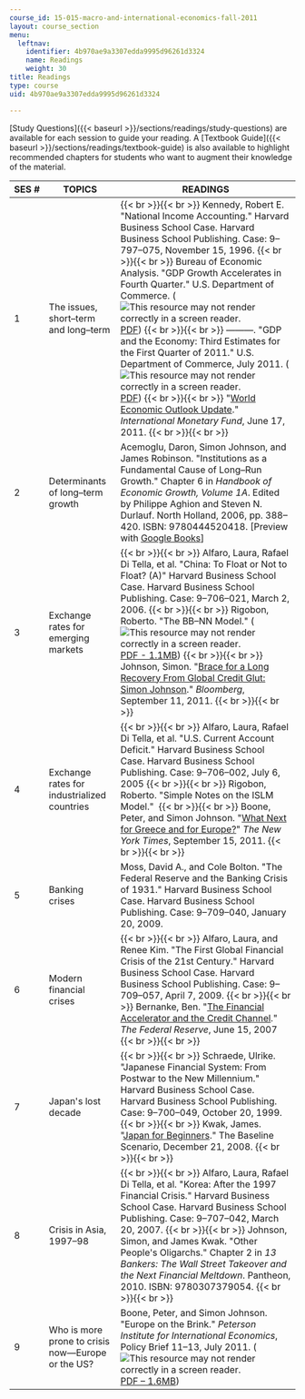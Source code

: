 ```yaml
---
course_id: 15-015-macro-and-international-economics-fall-2011
layout: course_section
menu:
  leftnav:
    identifier: 4b970ae9a3307edda9995d96261d3324
    name: Readings
    weight: 30
title: Readings
type: course
uid: 4b970ae9a3307edda9995d96261d3324

---
```


[Study Questions]({{< baseurl >}}/sections/readings/study-questions) are available for each session to guide your reading. A [Textbook Guide]({{< baseurl >}}/sections/readings/textbook-guide) is also available to highlight recommended chapters for students who want to augment their knowledge of the material.

| SES # | TOPICS | READINGS |
| --- | --- | --- |
| 1 | The issues, short–term and long–term |  {{< br >}}{{< br >}} Kennedy, Robert E. "National Income Accounting." Harvard Business School Case. Harvard Business School Publishing. Case: 9–797–075, November 15, 1996. {{< br >}}{{< br >}} Bureau of Economic Analysis. "GDP Growth Accelerates in Fourth Quarter." U.S. Department of Commerce. (![This resource may not render correctly in a screen reader.](/images/inacessible.gif)[PDF](http://www.bea.gov/newsreleases/national/gdp/gdphighlights.pdf)) {{< br >}}{{< br >}} ———. "GDP and the Economy: Third Estimates for the First Quarter of 2011." U.S. Department of Commerce, July 2011. (![This resource may not render correctly in a screen reader.](/images/inacessible.gif)[PDF](https://apps.bea.gov/scb/pdf/2011/07%20July/0711_gdpecon.pdf)) {{< br >}}{{< br >}} "[World Economic Outlook Update](http://www.imf.org/external/pubs/ft/weo/2011/update/02/index.htm)." _International Monetary Fund_, June 17, 2011. {{< br >}}{{< br >}}  |
| 2 | Determinants of long–term growth | Acemoglu, Daron, Simon Johnson, and James Robinson. "Institutions as a Fundamental Cause of Long–Run Growth." Chapter 6 in _Handbook of Economic Growth, Volume 1A_. Edited by Philippe Aghion and Steven N. Durlauf. North Holland, 2006, pp. 388–420. ISBN: 9780444520418. \[Preview with [Google Books](http://books.google.com/books?id=fQ4JBwLsz8cC&pg=PA385=onepage)\] |
| 3 | Exchange rates for emerging markets |  {{< br >}}{{< br >}} Alfaro, Laura, Rafael Di Tella, et al. "China: To Float or Not to Float? (A)" Harvard Business School Case. Harvard Business School Publishing. Case: 9–706–021, March 2, 2006. {{< br >}}{{< br >}} Rigobon, Roberto. "The BB–NN Model." (![This resource may not render correctly in a screen reader.](/images/inacessible.gif)[PDF - 1.1MB](http://jeanpierre.laffargue.pagesperso-orange.fr/teaching/Macroeconomie_du_developpement/bb-nn_model.pdf)) {{< br >}}{{< br >}} Johnson, Simon. "[Brace for a Long Recovery From Global Credit Glut: Simon Johnson](http://www.bloomberg.com/news/2011-09-12/brace-for-a-long-recovery-from-credit-glut-commentary-by-simon-johnson.html)." _Bloomberg_, September 11, 2011. {{< br >}}{{< br >}}  |
| 4 | Exchange rates for industrialized countries |  {{< br >}}{{< br >}} Alfaro, Laura, Rafael Di Tella, et al. "U.S. Current Account Deficit." Harvard Business School Case. Harvard Business School Publishing. Case: 9–706–002, July 6, 2005 {{< br >}}{{< br >}} Rigobon, Roberto. "Simple Notes on the ISLM Model."  {{< br >}}{{< br >}} Boone, Peter, and Simon Johnson. "[What Next for Greece and for Europe?](http://economix.blogs.nytimes.com/2011/09/15/what-next-for-greece-and-for-europe/)" _The New York Times_, September 15, 2011. {{< br >}}{{< br >}}  |
| 5 | Banking crises | Moss, David A., and Cole Bolton. "The Federal Reserve and the Banking Crisis of 1931." Harvard Business School Case. Harvard Business School Publishing. Case: 9–709–040, January 20, 2009. |
| 6 | Modern financial crises |  {{< br >}}{{< br >}} Alfaro, Laura, and Renee Kim. "The First Global Financial Crisis of the 21st Century." Harvard Business School Case. Harvard Business School Publishing. Case: 9–709–057, April 7, 2009. {{< br >}}{{< br >}} Bernanke, Ben. "[The Financial Accelerator and the Credit Channel](http://www.federalreserve.gov/newsevents/speech/bernanke20070615a.htm)." _The Federal Reserve_, June 15, 2007 {{< br >}}{{< br >}}  |
| 7 | Japan's lost decade |  {{< br >}}{{< br >}} Schraede, Ulrike. "Japanese Financial System: From Postwar to the New Millennium." Harvard Business School Case. Harvard Business School Publishing. Case: 9–700–049, October 20, 1999. {{< br >}}{{< br >}} Kwak, James. "[Japan for Beginners](http://baselinescenario.com/2008/12/21/japan-for-beginners/)." The Baseline Scenario, December 21, 2008. {{< br >}}{{< br >}}  |
| 8 | Crisis in Asia, 1997–98 |  {{< br >}}{{< br >}} Alfaro, Laura, Rafael Di Tella, et al. "Korea: After the 1997 Financial Crisis." Harvard Business School Case. Harvard Business School Publishing. Case: 9–707–042, March 20, 2007. {{< br >}}{{< br >}} Johnson, Simon, and James Kwak. "Other People's Oligarchs." Chapter 2 in _13 Bankers: The Wall Street Takeover and the Next Financial Meltdown_. Pantheon, 2010. ISBN: 9780307379054. {{< br >}}{{< br >}}  |
| 9 | Who is more prone to crisis now—Europe or the US? | Boone, Peter, and Simon Johnson. "Europe on the Brink." _Peterson Institute for International Economics_, Policy Brief 11–13, July 2011. (![This resource may not render correctly in a screen reader.](/images/inacessible.gif)[PDF – 1.6MB](http://www.iie.com/publications/pb/pb11-13.pdf))